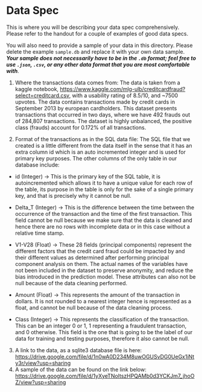 # Data Spec
This is where you will be describing your data spec comprehensively. Please refer to the handout for a couple of examples of good data specs.

You will also need to provide a sample of your data in this directory. Please delete the example `sample.db` and replace it with your own data sample. ***Your sample does not necessarily have to be in the `.db` format; feel free to use `.json`, `.csv`, or any other data format that you are most comfortable with***.


1) Where the transactions data comes from:
The data is taken from a kaggle notebook, https://www.kaggle.com/mlg-ulb/creditcardfraud?select=creditcard.csv, with a usability rating of 8.5/10, and ~7500 upvotes. The data contains transactions made by credit cards in September 2013 by european cardholders.
This dataset presents transactions that occurred in two days, where we have 492 frauds out of 284,807 transactions. The dataset is highly unbalanced, the positive class (frauds) account for 0.172% of all transactions. 

2) Format of the transactions as in the SQL data file:
The SQL file that we created is a little different from the data itself in the sense that it has an extra column id which is an auto incremented integer and is used for primary key purposes. The other columns of the only table in our database include:
  
  - id (Integer) -> This is the primary key of the SQL table, it is autoincremented which allows it to have a unique value for each row of the table, its purpose in the table is only for the sake of a single primary key, and that is precisely why it cannot be null.

  - Delta_T (Integer) -> This is the difference between the time between the occurrence of the transaction and the time of the first transaction. This field cannot be null because we make sure that the data is cleaned and hence there are no rows with incomplete data or in this case without a relative time stamp.

  - V1-V28 (Float) -> These 28 fields (principal components) represent the different factors that the credit card fraud could be impacted by and their different values as determined after performing principal component analysis on them. The actual names of the variables have not been included in the dataset to preserve anonymity, and reduce the bias introduced in the prediction model. These attributes can also not be null because of the data cleaning performed.

  - Amount (Float) -> This represents the amount of the transaction in dollars. It is not rounded to a nearest integer hence is represented as a float, and cannot be null because of the data cleaning process.

  - Class (Integer) -> This represents the classification of the transaction. This can be an integer 0 or 1, 1 representing a fraudulent transaction, and 0 otherwise. This field is the one that is going to be the label of our data for training and testing purposes, therefore it also cannot be null. 

3) A link to the data, as a sqlite3 database file is here: https://drive.google.com/file/d/1n0wA0D234M8uwOGUSvDG0UeGx1iNty3r/view?usp=sharing 
4) A sample of the data can be found on the link below: https://drive.google.com/file/d/1yXyeTNoltszHPQAMb0d3YCKJm7_jhoOZ/view?usp=sharing 

